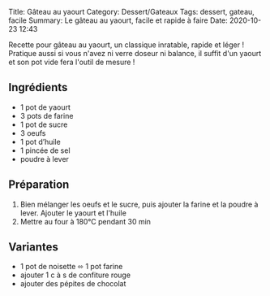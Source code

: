 Title: Gâteau au yaourt
Category: Dessert/Gateaux
Tags: dessert, gateau, facile
Summary: Le gâteau au yaourt, facile et rapide à faire
Date:  2020-10-23 12:43

Recette pour gâteau au yaourt, un classique inratable, rapide et léger ! Pratique aussi si vous n'avez ni verre doseur ni balance, il suffit d'un yaourt et son pot vide fera l'outil de mesure !

## Ingrédients
- 1 pot de yaourt
- 3 pots de farine
- 1 pot de sucre
- 3 oeufs
- 1 pot d’huile
- 1 pincée de sel
- poudre à lever

## Préparation
1. Bien mélanger les oeufs et le sucre, puis ajouter la farine et la poudre à lever. Ajouter le yaourt et l'huile
2. Mettre au four à 180°C pendant 30 min

## Variantes
- 1 pot de noisette ⬄ 1 pot farine
- ajouter 1 c à s de confiture rouge
- ajouter des pépites de chocolat
